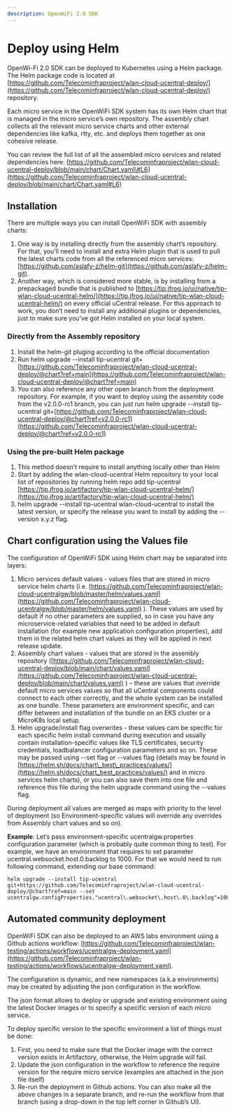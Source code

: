 ```yaml
---
description: OpenWiFi 2.0 SDK
---
```


# Deploy using Helm

OpenWi-Fi 2.0 SDK can be deployed to Kubernetes using a Helm package. The Helm package code is located at [https://github.com/Telecominfraproject/wlan-cloud-ucentral-deploy/](https://github.com/Telecominfraproject/wlan-cloud-ucentral-deploy/) repository.

Each micro service in the OpenWiFi SDK system has its own Helm chart that is managed in the micro service’s own repository. The assembly chart collects all the relevant micro service charts and other external dependencies like kafka, rtty, etc. and deploys them together as one cohesive release.

You can review the full list of all the assembled micro services and related dependencies here: [https://github.com/Telecominfraproject/wlan-cloud-ucentral-deploy/blob/main/chart/Chart.yaml\#L6](https://github.com/Telecominfraproject/wlan-cloud-ucentral-deploy/blob/main/chart/Chart.yaml#L6)

## Installation

There are multiple ways you can install OpenWiFi SDK with assembly charts:

1. One way is by installing directly from the assembly chart’s repository. For that, you’ll need to install and extra Helm plugin that is used to pull the latest charts code from all the referenced micro services: [https://github.com/aslafy-z/helm-git](https://github.com/aslafy-z/helm-git).
2. Another way, which is considered more stable, is by installing from a prepackaged bundle that is published to [https://tip.jfrog.io/ui/native/tip-wlan-cloud-ucentral-helm/](https://tip.jfrog.io/ui/native/tip-wlan-cloud-ucentral-helm/) on every official uCentral release. For this approach to work, you don’t need to install any additional plugins or dependencies, just to make sure you’ve got Helm installed on your local system.

### Directly from the Assembly repository

1. Install the helm-git pluging according to the official documentation
2. Run helm upgrade --install tip-ucentral git+[https://github.com/Telecominfraproject/wlan-cloud-ucentral-deploy/@chart?ref=main](https://github.com/Telecominfraproject/wlan-cloud-ucentral-deploy/@chart?ref=main)
3. You can also reference any other open branch from the deployment repository. For example, if you want to deploy using the assembly code from the v2.0.0-rc1 branch, you can just run helm upgrade --install tip-ucentral git+[https://github.com/Telecominfraproject/wlan-cloud-ucentral-deploy/@chart?ref=v2.0.0-rc1](https://github.com/Telecominfraproject/wlan-cloud-ucentral-deploy/@chart?ref=v2.0.0-rc1)

### Using the pre-built Helm package

1. This method doesn’t require to install anything locally other than Helm
2. Start by adding the wlan-cloud-ucentral Helm repository to your local list of repositories by running helm repo add tip-ucentral [https://tip.jfrog.io/artifactory/tip-wlan-cloud-ucentral-helm/](https://tip.jfrog.io/artifactory/tip-wlan-cloud-ucentral-helm/)
3. helm upgrade --install tip-ucentral wlan-cloud-ucentral to install the latest version, or specify the release you want to install by adding the --version x.y.z flag.

## Chart configuration using the Values file

The configuration of OpenWiFi SDK using Helm chart may be separated into layers:

1. Micro services default values - values files that are stored in micro service helm charts \(i.e. [https://github.com/Telecominfraproject/wlan-cloud-ucentralgw/blob/master/helm/values.yaml](https://github.com/Telecominfraproject/wlan-cloud-ucentralgw/blob/master/helm/values.yaml) \). These values are used by default if no other parameters are supplied, so in case you have any microservice-related variables that need to be added in default installation \(for example new application configuration properties\), add them in the related helm chart values as they will be applied in next release update.
2. Assembly chart values - values that are stored in the assembly repository \([https://github.com/Telecominfraproject/wlan-cloud-ucentral-deploy/blob/main/chart/values.yaml](https://github.com/Telecominfraproject/wlan-cloud-ucentral-deploy/blob/main/chart/values.yaml) \) – these are values that override default micro services values so that all uCentral components could connect to each other correctly, and the whole system can be installed as one bundle. These parameters are environment specific, and can differ between and installation of the bundle on an EKS cluster or a MicroK8s local setup.
3. Helm upgrade/install flag overwrites - these values cam be specific for each specific helm install command during execution and usually contain installation-specific values like TLS certificates, security credentials, loadbalancer configuration parameters and so on. These may be passed using --set flag or --values flag \(details may be found in [https://helm.sh/docs/chart\_best\_practices/values/](https://helm.sh/docs/chart_best_practices/values/) and in micro services helm charts\), or you can also save them into one file and reference this file during the helm upgrade command using the --values flag.

During deployment all values are merged as maps with priority to the level of deployment \(so Environment-specific values will override any overrides from Assembly chart values and so on\).

**Example**: Let’s pass environment-specific ucentralgw.properties configuration parameter \(which is probably quite common thing to test\). For example, we have an environment that requires to set parameter ucentral.websocket.host.0.backlog to 1000. For that we would need to run following command, extending our base command:

```text
helm upgrade --install tip-ucentral git+https://github.com/Telecominfraproject/wlan-cloud-ucentral-deploy/@chart?ref=main --set ucentralgw.configProperties."ucentral\.websocket\.host\.0\.backlog"=1000
```

## Automated community deployment

OpenWiFi SDK can also be deployed to an AWS labs environment using a Github actions workflow: [https://github.com/Telecominfraproject/wlan-testing/actions/workflows/ucentralgw-deployment.yaml](https://github.com/Telecominfraproject/wlan-testing/actions/workflows/ucentralgw-deployment.yaml).

The configuration is dynamic, and new namespaces \(a.k.a environments\) may be created by adjusting the json configuration in the workflow.

The json format allows to deploy or upgrade and existing environment using the latest Docker images or to specify a specific version of each micro service.

To deploy specific version to the specific environment a list of things must be done:

1. First, you need to make sure that the Docker image with the correct version exists in Artifactory, otherwise, the Helm upgrade will fail.
2. Update the json configuration in the workflow to reference the require version for the require micro service \(examples are attached in the json file itself\)
3. Re-run the deployment in Github actions. You can also make all the above changes in a separate branch, and re-run the workflow from that branch \(using a drop-down in the top left corner in Github’s UI\).

